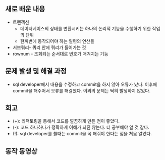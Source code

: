 ## 새로 배운 내용
* 트랜잭션
    - 데이터베이스의 상태를 변환시키는 하나의 논리적 기능을 수행하기 위한 작업의 단위
    - 한꺼번에 동작되어야 하는 일련의 연산들
* 서브쿼리- 쿼리 안에 쿼리가 들어가는 것
* rownum - 조회되는 순서대로 번호가 매겨지는 기능

## 문제 발생 및 해결 과정
* sql developer에서 내용을 수정하고 commit을 하지 않아 오류가 났다. 이후에 commit을 해주어서 오류를 해결했다. 이외의 문제는 딱히 발생하지 않았다.

## 회고
* (+): 리팩토링을 통해서 코드를 깔끔하게 만든 점이 좋았다.
* (-): 코드 하나하나가 정확하게 이해가 되진 않는다. 더 공부해야 알 것 같다.
* (!): sql developer를 쓸때는 commit을 꼭 해줘야 한다는 점을 처음 알았다. 

## 동작 동영상
